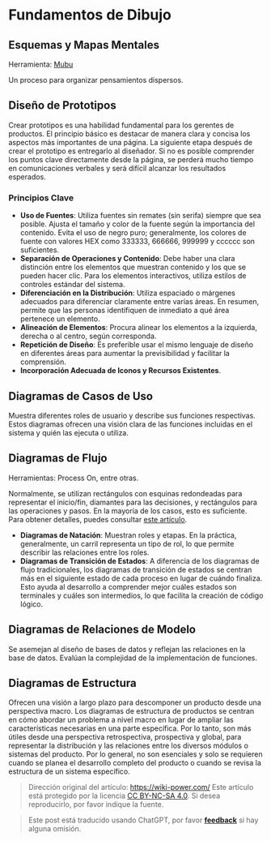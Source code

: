 # Fundamentos de Dibujo

## Esquemas y Mapas Mentales

Herramienta: [Mubu](https://mubu.com/)

Un proceso para organizar pensamientos dispersos.

## Diseño de Prototipos

Crear prototipos es una habilidad fundamental para los gerentes de productos. El principio básico es destacar de manera clara y concisa los aspectos más importantes de una página. La siguiente etapa después de crear el prototipo es entregarlo al diseñador. Si no es posible comprender los puntos clave directamente desde la página, se perderá mucho tiempo en comunicaciones verbales y será difícil alcanzar los resultados esperados.

### Principios Clave

- **Uso de Fuentes**: Utiliza fuentes sin remates (sin serifa) siempre que sea posible. Ajusta el tamaño y color de la fuente según la importancia del contenido. Evita el uso de negro puro; generalmente, los colores de fuente con valores HEX como 333333, 666666, 999999 y cccccc son suficientes.
- **Separación de Operaciones y Contenido**: Debe haber una clara distinción entre los elementos que muestran contenido y los que se pueden hacer clic. Para los elementos interactivos, utiliza estilos de controles estándar del sistema.
- **Diferenciación en la Distribución**: Utiliza espaciado o márgenes adecuados para diferenciar claramente entre varias áreas. En resumen, permite que las personas identifiquen de inmediato a qué área pertenece un elemento.
- **Alineación de Elementos**: Procura alinear los elementos a la izquierda, derecha o al centro, según corresponda.
- **Repetición de Diseño**: Es preferible usar el mismo lenguaje de diseño en diferentes áreas para aumentar la previsibilidad y facilitar la comprensión.
- **Incorporación Adecuada de Iconos y Recursos Existentes**.

## Diagramas de Casos de Uso

Muestra diferentes roles de usuario y describe sus funciones respectivas. Estos diagramas ofrecen una visión clara de las funciones incluidas en el sistema y quién las ejecuta o utiliza.

## Diagramas de Flujo

Herramientas: Process On, entre otras.

Normalmente, se utilizan rectángulos con esquinas redondeadas para representar el inicio/fin, diamantes para las decisiones, y rectángulos para las operaciones y pasos. En la mayoría de los casos, esto es suficiente. Para obtener detalles, puedes consultar [este artículo](http://www.sohu.com/a/236178167_505826).

- **Diagramas de Natación**: Muestran roles y etapas. En la práctica, generalmente, un carril representa un tipo de rol, lo que permite describir las relaciones entre los roles.
- **Diagramas de Transición de Estados**: A diferencia de los diagramas de flujo tradicionales, los diagramas de transición de estados se centran más en el siguiente estado de cada proceso en lugar de cuándo finaliza. Esto ayuda al desarrollo a comprender mejor cuáles estados son terminales y cuáles son intermedios, lo que facilita la creación de código lógico.

## Diagramas de Relaciones de Modelo

Se asemejan al diseño de bases de datos y reflejan las relaciones en la base de datos. Evalúan la complejidad de la implementación de funciones.

## Diagramas de Estructura

Ofrecen una visión a largo plazo para descomponer un producto desde una perspectiva macro. Los diagramas de estructura de productos se centran en cómo abordar un problema a nivel macro en lugar de ampliar las características necesarias en una parte específica. Por lo tanto, son más útiles desde una perspectiva retrospectiva, prospectiva y global, para representar la distribución y las relaciones entre los diversos módulos o sistemas del producto. Por lo general, no son esenciales y solo se requieren cuando se planea el desarrollo completo del producto o cuando se revisa la estructura de un sistema específico.

> Dirección original del artículo: <https://wiki-power.com/>
> Este artículo está protegido por la licencia [CC BY-NC-SA 4.0](https://creativecommons.org/licenses/by/4.0/deed.zh). Si desea reproducirlo, por favor indique la fuente.

> Este post está traducido usando ChatGPT, por favor [**feedback**](https://github.com/linyuxuanlin/Wiki_MkDocs/issues/new) si hay alguna omisión.